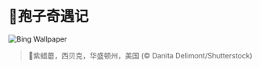 # 🔖孢子奇遇记

![Bing Wallpaper](https://www.bing.com/th?id=OHR.AmethystLaccaria_ZH-CN0643667280_1920x1080.jpg&rf=LaDigue_1920x1080.jpg&pid=hp)

> 📝紫蜡蘑，西贝克，华盛顿州，美国 (© Danita Delimont/Shutterstock)
